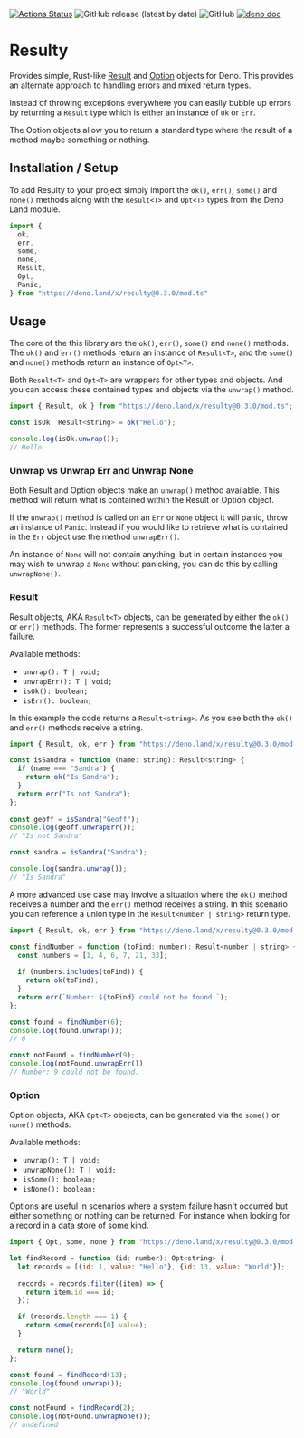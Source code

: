 [![Actions Status](https://github.com/robdwaller/resulty/workflows/ci/badge.svg)](https://github.com/robdwaller/resulty/actions) ![GitHub release (latest by date)](https://img.shields.io/github/v/release/robdwaller/resulty) ![GitHub](https://img.shields.io/github/license/robdwaller/resulty) [![deno doc](https://doc.deno.land/badge.svg)](https://doc.deno.land/https/deno.land/x/resulty/mod.ts)

# Resulty

Provides simple, Rust-like [Result](https://doc.rust-lang.org/std/result/enum.Result.html) and [Option](https://doc.rust-lang.org/std/option/enum.Option.html) objects for Deno. This provides an alternate approach to handling errors and mixed return types. 

Instead of throwing exceptions everywhere you can easily bubble up errors by returning a `Result` type which is either an instance of `Ok` or `Err`. 

The Option objects allow you to return a standard type where the result of a method maybe something or nothing.

## Installation / Setup

To add Resulty to your project simply import the `ok()`, `err()`, `some()` and `none()` methods along with the `Result<T>` and `Opt<T>` types from the Deno Land module.

```js
import { 
  ok, 
  err, 
  some, 
  none, 
  Result, 
  Opt,
  Panic,
} from "https://deno.land/x/resulty@0.3.0/mod.ts"
```

## Usage

The core of the this library are the `ok()`, `err()`, `some()` and `none()` methods. The `ok()` and `err()` methods return an instance of `Result<T>`, and the `some()` and `none()` methods return an instance of `Opt<T>`.

Both `Result<T>` and `Opt<T>` are wrappers for other types and objects. And you can access these contained types and objects via the `unwrap()` method.

```js
import { Result, ok } from "https://deno.land/x/resulty@0.3.0/mod.ts";

const isOk: Result<string> = ok("Hello");

console.log(isOk.unwrap());
// Hello
```

### Unwrap vs Unwrap Err and Unwrap None

Both Result and Option objects make an `unwrap()` method available. This method will return what is contained within the Result or Option object. 

If the `unwrap()` method is called on an `Err` or `None` object it will panic, throw an instance of `Panic`. Instead if you would like to retrieve what is contained in the `Err` object use the method `unwrapErr()`. 

An instance of `None` will not contain anything, but in certain instances you may wish to unwrap a `None` without panicking, you can do this by calling `unwrapNone()`. 

### Result

Result objects, AKA `Result<T>` objects, can be generated by either the `ok()` or `err()` methods. The former represents a successful outcome the latter a failure. 

Available methods:

- `unwrap(): T | void;`
- `unwrapErr(): T | void;`
- `isOk(): boolean;`
- `isErr(): boolean;`

In this example the code returns a `Result<string>`. As you see both the `ok()` and `err()` methods receive a string.
```js
import { Result, ok, err } from "https://deno.land/x/resulty@0.3.0/mod.ts";

const isSandra = function (name: string): Result<string> {
  if (name === "Sandra") {
    return ok("Is Sandra");
  }
  return err("Is not Sandra");
};
  
const geoff = isSandra("Geoff");
console.log(geoff.unwrapErr());
// "Is not Sandra"

const sandra = isSandra("Sandra");

console.log(sandra.unwrap()); 
// "Is Sandra"
```

A more advanced use case may involve a situation where the `ok()` method receives a number and the `err()` method receives a string. In this scenario you can reference a union type in the `Result<number | string>` return type.

```js
import { Result, ok, err } from "https://deno.land/x/resulty@0.3.0/mod.ts";

const findNumber = function (toFind: number): Result<number | string> {
  const numbers = [1, 4, 6, 7, 21, 33];
  
  if (numbers.includes(toFind)) {
    return ok(toFind);
  }
  return err(`Number: ${toFind} could not be found.`);
};

const found = findNumber(6);
console.log(found.unwrap());
// 6

const notFound = findNumber(9);
console.log(notFound.unwrapErr())
// Number: 9 could not be found.
```

### Option

Option objects, AKA `Opt<T>` obejects, can be generated via the `some()` or `none()` methods. 

Available methods:

- `unwrap(): T | void;`
- `unwrapNone(): T | void;`
- `isSome(): boolean;`
- `isNone(): boolean;`

Options are useful in scenarios where a system failure hasn't occurred but either something or nothing can be returned. For instance when looking for a record in a data store of some kind.

```js
import { Opt, some, none } from "https://deno.land/x/resulty@0.3.0/mod.ts";

let findRecord = function (id: number): Opt<string> {
  let records = [{id: 1, value: "Hello"}, {id: 13, value: "World"}];
  
  records = records.filter((item) => {
    return item.id === id;
  });

  if (records.length === 1) {
    return some(records[0].value);
  }

  return none();
};

const found = findRecord(13);
console.log(found.unwrap());
// "World"

const notFound = findRecord(2);
console.log(notFound.unwrapNone());
// undefined
```